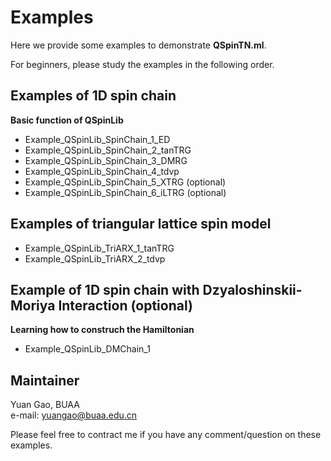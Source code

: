 # Examples #
Here we provide some examples to demonstrate **QSpinTN.ml**.

For beginners, please study the examples in the following order.

## Examples of 1D spin chain ##
**Basic function of QSpinLib**
* Example_QSpinLib_SpinChain_1_ED
* Example_QSpinLib_SpinChain_2_tanTRG
* Example_QSpinLib_SpinChain_3_DMRG
* Example_QSpinLib_SpinChain_4_tdvp
* Example_QSpinLib_SpinChain_5_XTRG (optional)
* Example_QSpinLib_SpinChain_6_iLTRG (optional)

## Examples of triangular lattice spin model ##
* Example_QSpinLib_TriARX_1_tanTRG
* Example_QSpinLib_TriARX_2_tdvp

## Example of 1D spin chain with Dzyaloshinskii-Moriya Interaction (optional) ##
**Learning how to construch the Hamiltonian**
* Example_QSpinLib_DMChain_1

## Maintainer ##
Yuan Gao, BUAA \
e-mail: yuangao@buaa.edu.cn

Please feel free to contract me if you have any comment/question on these examples.
